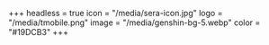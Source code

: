 +++
headless = true
icon = "/media/sera-icon.jpg"
logo = "/media/tmobile.png"
image = "/media/genshin-bg-5.webp"
color = "#19DCB3"
+++
